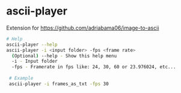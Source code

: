 # ascii-player
Extension for https://github.com/adriabama06/image-to-ascii

```bash
# Help
ascii-player --help
ascii-player -i <input folder> -fps <frame rate>
  (Optional) --help - Show this help menu
  -i - Input folder
  -fps - Framerate in fps like: 24, 30, 60 or 23.976024, etc...
 
 # Example
 ascii-player -i frames_as_txt -fps 30
 ```
